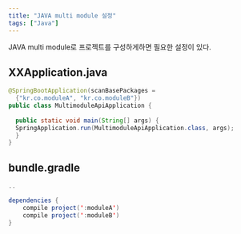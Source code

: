 ```yaml
---
title: "JAVA multi module 설정"
tags: ["Java"]
--- 
```

JAVA multi module로 프로젝트를 구성하게하면 필요한 설정이 있다. 

## XXApplication.java
```java java
@SpringBootApplication(scanBasePackages =  
  {"kr.co.moduleA", "kr.co.moduleB"})
public class MultimoduleApiApplication {  
  
  public static void main(String[] args) {  
  SpringApplication.run(MultimoduleApiApplication.class, args);  
  }  
}
```

## bundle.gradle
```java 
..

dependencies {
    compile project(':moduleA')
    compile project(':moduleB')
}
```

<!--stackedit_data:
eyJoaXN0b3J5IjpbODAyMzEwODc4XX0=
-->